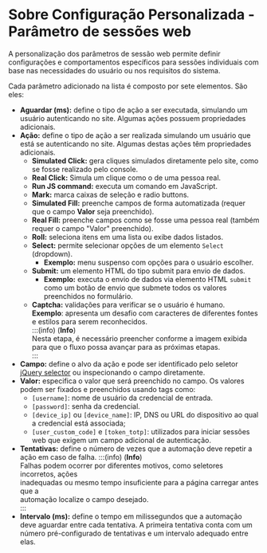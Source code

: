 # Sobre Configuração Personalizada - Parâmetro de sessões web

A personalização dos parâmetros de sessão web permite definir configurações e comportamentos específicos para sessões individuais com base nas necessidades do usuário ou nos requisitos do sistema.

Cada parâmetro adicionado na lista é composto por sete elementos. São eles:

* **Aguardar (ms):** define o tipo de ação a ser executada, simulando um usuário autenticando no site. Algumas ações possuem propriedades adicionais.  
* **Ação:** define o tipo de ação a ser realizada simulando um usuário que está se autenticando no site. Algumas destas ações têm propriedades adicionais.  
  * **Simulated Click:** gera cliques simulados diretamente pelo site, como se fosse realizado pelo console.  
  * **Real Click:** Simula um clique como o de uma pessoa real.   
  * **Run JS command:** executa um comando em JavaScript.  
  * **Mark:** marca caixas de seleção e radio buttons.  
  * **Simulated Fill:** preenche campos de forma automatizada (requer que o campo **Valor** seja preenchido).  
  * **Real Fill:** preenche campos como se fosse uma pessoa real (também requer o campo "Valor" preenchido).  
  * **Roll:** seleciona itens em uma lista ou exibe dados listados.  
  * **Select:** permite selecionar opções de um elemento `Select` (dropdown).  
    * **Exemplo:** menu suspenso com opções para o usuário escolher.  
  * **Submit:** um elemento HTML do tipo submit para envio de dados.  
    * **Exemplo:** executa o envio de dados via elemento HTML `submit` como um botão de envio que submete todos os valores preenchidos no formulário.  
  * **Captcha:** validações para verificar se o usuário é humano.   
    **Exemplo**: apresenta um desafio com caracteres de diferentes fontes e estilos para serem reconhecidos.  
    :::(info) (**Info**)  
    Nesta etapa, é necessário preencher conforme a imagem exibida para que o fluxo possa avançar para as próximas etapas.  
    :::  
* **Campo:** define o alvo da ação e pode ser identificado pelo seletor [jQuery selector](https://api.jquery.com/category/selectors/) ou inspecionando o campo diretamente.  
* **Valor:** especifica o valor que será preenchido no campo. Os valores podem ser fixados e preenchidos usando tags como:  
  * `[username]`: nome de usuário da credencial de entrada.  
  * `[password]`: senha da credencial.  
  * `[device_ip]` ou `[device_name]`: IP, DNS ou URL do dispositivo ao qual a credencial está associada;  
  * `[user_custom_code]` e `[token_totp]`: utilizados para iniciar sessões web que exigem um campo adicional de autenticação.  
* **Tentativas:** define o número de vezes que a automação deve repetir a ação em caso de falha.
:::(info) (**Info**)  
Falhas podem ocorrer por diferentes motivos, como seletores incorretos, ações  
inadequadas ou mesmo tempo insuficiente para a página carregar antes que a  
automação localize o campo desejado.  
:::
* **Intervalo (ms):** define o tempo em milissegundos que a automação deve aguardar entre cada tentativa. A primeira tentativa conta com um número pré-configurado de tentativas e um intervalo adequado entre elas.
